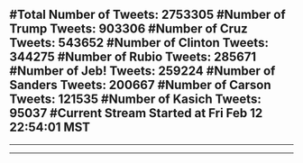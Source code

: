 #Total Number of Tweets: 2753305 
#Number of Trump Tweets: 903306
#Number of Cruz Tweets: 543652
#Number of Clinton Tweets: 344275
#Number of Rubio Tweets: 285671
#Number of Jeb! Tweets: 259224
#Number of Sanders Tweets: 200667
#Number of Carson Tweets: 121535
#Number of Kasich Tweets: 95037
#Current Stream Started at Fri Feb 12 22:54:01 MST
---
---
---
